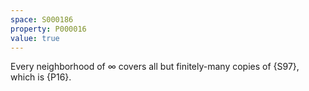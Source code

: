 ```yaml
---
space: S000186
property: P000016
value: true
---
```


Every neighborhood of $\infty$ covers all
but finitely-many copies of {S97}, which is {P16}.
